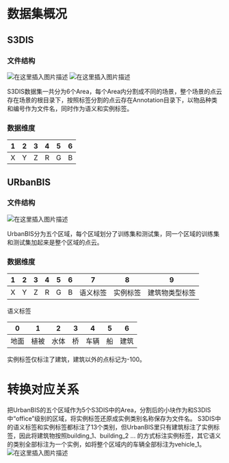 ﻿# 数据集概况
## S3DIS
### 文件结构
![在这里插入图片描述](https://i-blog.csdnimg.cn/direct/19118898942a4c2f8fece21c277e98d2.png)
![在这里插入图片描述](https://i-blog.csdnimg.cn/direct/36d24d27010b496a80668d22e849bd1d.png)


S3DIS数据集一共分为6个Area，每个Area内分割成不同的场景，整个场景的点云存在场景的根目录下，按照标签分割的点云存在Annotation目录下，以物品种类和编号作为文件名，同时作为语义和实例标签。

### 数据维度
| 1       | 2         |3        |4        |5        |6        |
|:-----------:|:-----------:|:-----------:|:-----------:|:-----------:|:-----------:|
| X | Y  | Z | R | G | B |


## URbanBIS
### 文件结构
![在这里插入图片描述](https://i-blog.csdnimg.cn/direct/06f647799e324ff58042318adf4c2191.png)

UrbanBIS分为五个区域，每个区域划分了训练集和测试集，同一个区域的训练集和测试集加起来是整个区域的点云。

### 数据维度

| 1       | 2         |3        |4        |5        |6        |7        |8        |9        |
|:-----------:|:-----------:|:-----------:|:-----------:|:-----------:|:-----------:|:-----------:|:-----------:|:-----------:|
| X | Y  | Z | R | G | B | 语义标签 | 实例标签 | 建筑物类型标签 |

语义标签

| 0       | 1         | 2        | 3        | 4        | 5        | 6        |
|:-----------:|:-----------:|:-----------:|:-----------:|:-----------:|:-----------:|:-----------:|
| 地面 | 植被  | 水体 | 桥 | 车辆 | 船 | 建筑 |

实例标签仅标注了建筑，建筑以外的点标记为-100。

# 转换对应关系
把UrbanBIS的五个区域作为5个S3DIS中的Area，分割后的小块作为和S3DIS中“office”级别的区域，将实例标签还原成实例类别名称保存为文件名。
S3DIS中的语义标签和实例标签都标注了13个类别，但UrbanBIS里只有建筑标注了实例标签，因此将建筑物按照building_1、building_2 ... 的方式标注实例标签，其它语义的类别全部标注为一个实例，如将整个区域内的车辆全部标注为vehicle_1。
﻿![在这里插入图片描述](https://i-blog.csdnimg.cn/direct/f3c7e6e39eef474ca338eb9c82cfcaed.png)







